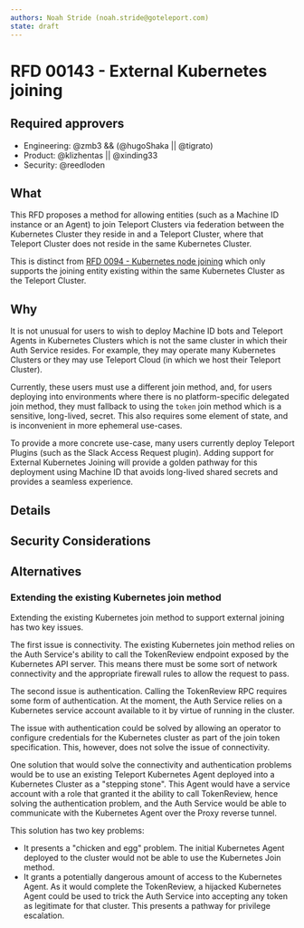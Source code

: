 ```yaml
---
authors: Noah Stride (noah.stride@goteleport.com)
state: draft
---
```


# RFD 00143 - External Kubernetes joining

## Required approvers

* Engineering: @zmb3 && (@hugoShaka || @tigrato)
* Product: @klizhentas || @xinding33
* Security: @reedloden

## What

This RFD proposes a method for allowing entities (such as a Machine ID instance
or an Agent) to join Teleport Clusters via federation between the Kubernetes 
Cluster they reside in and a Teleport Cluster, where that Teleport Cluster does 
not reside in the same Kubernetes Cluster.

This is distinct from 
[RFD 0094 - Kubernetes node joining](./0094-kubernetes-node-joining.md) which
only supports the joining entity existing within the same Kubernetes Cluster
as the Teleport Cluster.

## Why

It is not unusual for users to wish to deploy Machine ID bots and Teleport
Agents in Kubernetes Clusters which is not the same cluster in which their
Auth Service resides. For example, they may operate many Kubernetes Clusters or
they may use Teleport Cloud (in which we host their Teleport Cluster).

Currently, these users must use a different join method, and, for users
deploying into environments where there is no platform-specific delegated
join method, they must fallback to using the `token` join method which is a
sensitive, long-lived, secret. This also requires some element of state, and
is inconvenient in more ephemeral use-cases.

To provide a more concrete use-case, many users currently deploy Teleport
Plugins (such as the Slack Access Request plugin). Adding support for External
Kubernetes Joining will provide a golden pathway for this deployment using
Machine ID that avoids long-lived shared secrets and provides a seamless 
experience.

## Details

## Security Considerations

## Alternatives

### Extending the existing Kubernetes join method

Extending the existing Kubernetes join method to support external joining
has two key issues.

The first issue is connectivity. The existing Kubernetes join method relies on
the Auth Service's ability to call the TokenReview endpoint exposed by the
Kubernetes API server. This means there must be some sort of network
connectivity and the appropriate firewall rules to allow the request to pass.

The second issue is authentication. Calling the TokenReview RPC requires some 
form of authentication. At the moment, the Auth Service relies on a Kubernetes
service account available to it by virtue of running in the cluster. 

The issue with authentication could be solved by allowing an operator to
configure credentials for the Kubernetes cluster as part of the join token
specification. This, however, does not solve the issue of connectivity.

One solution that would solve the connectivity and authentication problems
would be to use an existing Teleport Kubernetes Agent deployed into a
Kubernetes Cluster as a "stepping stone". This Agent would have a service
account with a role that granted it the ability to call TokenReview, hence
solving the authentication problem, and the Auth Service would be able to
communicate with the Kubernetes Agent over the Proxy reverse tunnel.

This solution has two key problems:

- It presents a "chicken and egg" problem. The initial Kubernetes Agent
  deployed to the cluster would not be able to use the Kubernetes Join method.
- It grants a potentially dangerous amount of access to the Kubernetes Agent.
  As it would complete the TokenReview, a hijacked Kubernetes Agent could be
  used to trick the Auth Service into accepting any token as legitimate for
  that cluster. This presents a pathway for privilege escalation.